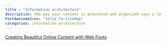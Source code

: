 ```yaml
---
title : "Information architecture"
description: The way your content is presented and organized says a lot about how your company prioritizes it.
FontAwesomeIcon: "solid fa-sitemap"
categories: information-architecture
---
```


[Creating Beautiful Online Content with Web Fonts](https://www.stc.org/intercom/2017/11/creating-beautiful-online-content-with-web-fonts/)

